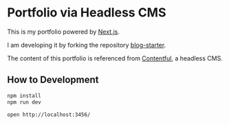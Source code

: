 Portfolio via Headless CMS
========================================

This is my portfolio powered by [Next.js](https://nextjs.org/).

I am developing it by forking the repository [blog-starter](https://github.com/vercel/next.js/tree/canary/examples/blog-starter).

The content of this portfolio is referenced from [Contentful](https://www.contentful.com/), a headless CMS.


How to Development
----------------------------------------

```bash
npm install
npm run dev
```

```bash
open http://localhost:3456/
```


